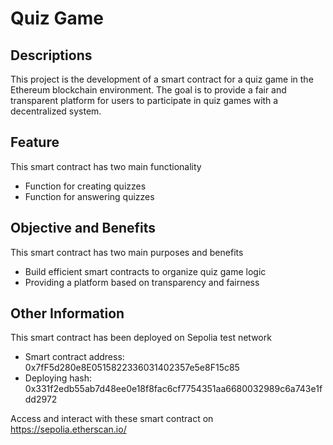 # Quiz Game

## Descriptions
This project is the development of a smart contract for a quiz game in the Ethereum blockchain environment. The goal is to provide a fair and transparent platform for users to participate in quiz games with a decentralized system.

## Feature
This smart contract has two main functionality

- Function for creating quizzes
- Function for answering quizzes

## Objective and Benefits
This smart contract has two main purposes and benefits

- Build efficient smart contracts to organize quiz game logic
- Providing a platform based on transparency and fairness

## Other Information
This smart contract has been deployed on Sepolia test network
- Smart contract address: 0x7fF5d280e8E0515822336031402357e5e8F15c85
- Deploying hash: 0x331f2edb55ab7d48ee0e18f8fac6cf7754351aa6680032989c6a743e1fdd2972

Access and interact with these smart contract on https://sepolia.etherscan.io/
